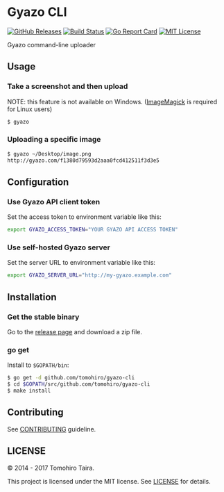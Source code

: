 Gyazo CLI
================================================================================

[![GitHub Releases](https://img.shields.io/github/release/tomohiro/gyazo-cli.svg?style=flat-square)](https://github.com/tomohiro/gyazo-cli/releases)
[![Build Status](https://img.shields.io/travis/tomohiro/gyazo-cli.svg?style=flat-square)](https://travis-ci.org/tomohiro/gyazo-cli)
[![Go Report Card](https://goreportcard.com/badge/github.com/tomohiro/gyazo-cli?style=flat-square)](https://goreportcard.com/report/github.com/tomohiro/gyazo-cli)
[![MIT License](http://img.shields.io/badge/license-MIT-blue.svg?style=flat-square)](https://github.com/tomohiro/gyazo-cli/blob/master/LICENSE)

Gyazo command-line uploader


Usage
--------------------------------------------------------------------------------

### Take a screenshot and then upload

NOTE: this feature is not available on Windows. ([ImageMagick](http://www.imagemagick.org/script/index.php) is required for Linux users)

```sh
$ gyazo
```


### Uploading a specific image

```sh
$ gyazo ~/Desktop/image.png
http://gyazo.com/f1380d79593d2aaa0fcd412511f3d3e5
```


Configuration
--------------------------------------------------------------------------------

### Use Gyazo API client token

Set the access token to environment variable like this:

```sh
export GYAZO_ACCESS_TOKEN="YOUR GYAZO API ACCESS TOKEN"
```


### Use self-hosted Gyazo server

Set the server URL to environment variable like this:

```sh
export GYAZO_SERVER_URL="http://my-gyazo.example.com"
```


Installation
--------------------------------------------------------------------------------

### Get the stable binary

Go to the [release page](https://github.com/tomohiro/gyazo-cli/releases) and download a zip file.


### go get

Install to `$GOPATH/bin`:

```sh
$ go get -d github.com/tomohiro/gyazo-cli
$ cd $GOPATH/src/github.com/tomohiro/gyazo-cli
$ make install
```


Contributing
--------------------------------------------------------------------------------

See [CONTRIBUTING](CONTRIBUTING.md) guideline.


LICENSE
--------------------------------------------------------------------------------

&copy; 2014 - 2017 Tomohiro Taira.

This project is licensed under the MIT license. See [LICENSE](LICENSE) for details.
